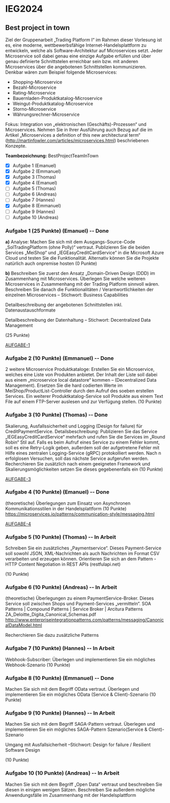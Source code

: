 # IEG2024
## Best project in town


Ziel der Gruppenarbeit „Trading Platform I“ im Rahmen dieser Vorlesung ist es, eine moderne, wettbewerbsfähige Internet-Handelsplattform zu entwickeln, welche als Software-Architektur auf Microservices setzt. Jeder Microservice soll dabei genau eine einzige Aufgabe erfüllen und über genau definierte Schnittstelen erreichbar sein bzw. mit anderen Microservices über die angebotenen Schnittstellen kommunizieren. 
Denkbar wären zum Beispiel folgende Microservices:
- Shopping-Microservice
- Bezahl-Microservice
- Rating-Microservice
- Bauernladen-Produktkatalog-Microservice
- Weingut-Produktkatalog-Microservice
- Storno-Microservice
- Währungsrechner-Microservice

Fokus: Integration von „elektronischen (Geschäfts)-Prozessen“ und Microservices.
Nehmen Sie in Ihrer Ausführung auch Bezug auf die im Artikel „Microservices a definition of this new architectural term“
(http://martinfowler.com/articles/microservices.html) beschriebenen Konzepte.

**Teambezeichnung:** BestProjectTeamInTown
- [x] Aufgabe 1 (Emanuel)
- [x] Aufgabe 2 (Emmanuel)
- [x] Aufgabe 3 (Thomas)
- [x] Aufgabe 4 (Emanuel)
- [ ] Aufgabe 5 (Thomas)
- [ ] Aufgabe 6 (Andreas)
- [ ] Aufgabe 7 (Hannes)
- [x] Aufgabe 8 (Emmanuel)
- [ ] Aufgabe 9 (Hannes)
- [ ] Aufgabe 10 (Andreas)
### Aufgabe 1 (25 Punkte) (Emanuel) -- Done
**a)** 
Analyse: Machen Sie sich mit dem Ausgangs-Source-Code „SolTradingPlatform (ohne Polly)“ vertraut. Publizieren Sie die beiden Services „MeiShop“ und „IEGEasyCreditCardService“ in die Microsoft Azure Cloud und testen Sie die Funktionalität. Alternativ können Sie die Projekte natürlich auch onpremise hosten (0 Punkte)

**b)**
Beschreiben Sie zuerst den Ansatz „Domain-Driven Design (DDD) im Zusammenhang mit Microservices. Überlegen Sie welche weiteren Microservices in Zusammenhang mit der Trading Platform sinnvoll wären. Beschreiben Sie danach die Funktionalitäten / Verantwortlichkeiten der einzelnen Microservices – Stichwort: Business Capabilities

Detailbeschreibung der angebotenen Schnittstellen inkl. Datenaustauschformate

Detailbeschreibung der Datenhaltung – Stichwort: Decentralized Data Management

(25 Punkte)

[AUFGABE-1](Doku/Arbeitsblatt/1.md)

### Aufgabe 2 (10 Punkte) (Emmanuel) -- Done
2 weitere Microservice Produktkataloge: Erstellen Sie ein Microservice, welches eine Liste von Produkten anbietet. Der Inhalt der Liste soll dabei aus einem „microservice local datastore“ kommen – (Decentralized Data Management). Ersetzen Sie die hard codierten Werte im MeiShop/ProductList-Controller durch den Aufruf des soeben erstellen Services. Ein weiterer Produktkatalog-Service soll Produkte aus einem Text File auf einem FTP-Server auslesen und zur Verfügung stellen. (10 Punkte)

### Aufgabe 3 (10 Punkte) (Thomas) -- Done
Skalierung, Ausfallssicherheit und Logging (Design for failure) für CreditPaymentService. Detailsbeschreibung: Publizieren Sie das Service „IEGEasyCreditCardService“ mehrfach und rufen Sie die Services im „Round Robin“ Stil auf. Falls es beim Aufruf eines Service zu einem Fehler kommt, soll es eine Retry-Logik geben, außerdem soll der aufgetretene Fehler mit Hilfe eines zentralen Logging-Service (gRPC) protokolliert werden. Nach n erfolglosen Versuchen, soll das nächste Service aufgerufen werden. Recherchieren Sie zusätzlich nach einem geeigneten Framework und Skalierungsmöglichkeiten setzen Sie dieses gegebenenfalls ein (10 Punkte)

[AUFGABE-3](Doku/Arbeitsblatt/3.md)


### Aufgabe 4 (10 Punkte) (Emanuel) -- Done
(theoretische) Überlegungen zum Einsatz von Asynchronen Kommunikationsstilen in der Handelsplattform (10 Punkte)
https://microservices.io/patterns/communication-style/messaging.html

[AUFGABE-4](Doku/Arbeitsblatt/4.md)

### Aufgabe 5 (10 Punkte) (Thomas) -- In Arbeit
Schreiben Sie ein zusätzliches „Paymentservice“. Dieses Payment-Service soll sowohl JSON, XML-Nachrichten als auch Nachrichten im Format CSV verarbeiten und erzeugen können. Orientieren Sie sich an dem Pattern - HTTP Content Negotiation in REST APIs (restfulapi.net)

(10 Punkte)

### Aufgabe 6 (10 Punkte) (Andreas) -- In Arbeit
(theoretische) Überlegungen zu einem PaymentService-Broker. Dieses Service soll zwischen Shops und Payment-Services „vermitteln“.
SOA Patterns | Compound Patterns | Service Broker | Arcitura Patterns
ZA_Deloitte_Digita_Canonical_Schemas.pdf
http://www.enterpriseintegrationpatterns.com/patterns/messaging/CanonicalDataModel.html
 
Recherchieren Sie dazu zusätzliche Patterns

### Aufgabe 7 (10 Punkte) (Hannes) -- In Arbeit
Webhook-Subscriber: Überlegen und implementieren Sie ein mögliches Webhook-Szenario (10 Punkte)

### Aufgabe 8 (10 Punkte) (Emmanuel) -- Done
Machen Sie sich mit dem Begriff OData vertraut. Überlegen und implementieren Sie ein mögliches OData (Service & Client)-Szenario (10 Punkte)

### Aufgabe 9 (10 Punkte) (Hannes) -- In Arbeit
Machen Sie sich mit dem Begriff SAGA-Pattern vertraut. Überlegen und implementieren Sie ein mögliches SAGA-Pattern Szenario(Service & Client)-Szenario 

Umgang mit Ausfallsicherheit –Stichwort: Design for failure / Resilient Software Design

(10 Punkte)

### Aufgabe 10 (10 Punkte) (Andreas) -- In Arbeit
Machen Sie sich mit dem Begriff „Open Data“ vertraut und beschreiben Sie diesen in einigen wenigen Sätzen. Beschreiben Sie außerdem mögliche Anwendungsfälle im Zusammenhang mit der Handelsplattform
